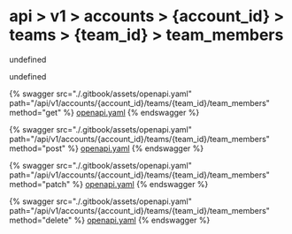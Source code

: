 # api > v1 > accounts > {account_id} > teams > {team_id} > team_members

undefined

undefined


{% swagger src="./.gitbook/assets/openapi.yaml" path="/api/v1/accounts/{account_id}/teams/{team_id}/team_members" method="get" %}
[openapi.yaml](<./.gitbook/assets/openapi.yaml>)
{% endswagger %}
  


{% swagger src="./.gitbook/assets/openapi.yaml" path="/api/v1/accounts/{account_id}/teams/{team_id}/team_members" method="post" %}
[openapi.yaml](<./.gitbook/assets/openapi.yaml>)
{% endswagger %}
  


{% swagger src="./.gitbook/assets/openapi.yaml" path="/api/v1/accounts/{account_id}/teams/{team_id}/team_members" method="patch" %}
[openapi.yaml](<./.gitbook/assets/openapi.yaml>)
{% endswagger %}
  


{% swagger src="./.gitbook/assets/openapi.yaml" path="/api/v1/accounts/{account_id}/teams/{team_id}/team_members" method="delete" %}
[openapi.yaml](<./.gitbook/assets/openapi.yaml>)
{% endswagger %}
